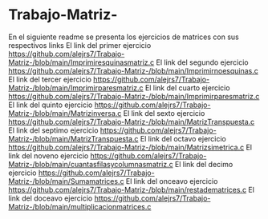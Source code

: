 # Trabajo-Matriz-
En el siguiente readme se presenta los ejercicios de matrices con sus respectivos links
El link del primer ejercicio
https://github.com/alejrs7/Trabajo-Matriz-/blob/main/Imprimiresquinasmatriz.c
El link del segundo ejercicio
https://github.com/alejrs7/Trabajo-Matriz-/blob/main/Imprimirnoesquinas.c
El link del tercer ejercicio
https://github.com/alejrs7/Trabajo-Matriz-/blob/main/Imprimirparesmatriz.c
El link del cuarto ejercicio
https://github.com/alejrs7/Trabajo-Matriz-/blob/main/Imprimirparesmatriz.c
El link del quinto ejercicio
https://github.com/alejrs7/Trabajo-Matriz-/blob/main/Matrizinversa.c
El link del sexto ejercicio 
https://github.com/alejrs7/Trabajo-Matriz-/blob/main/MatrizTranspuesta.c
El link del septimo ejercicio 
https://github.com/alejrs7/Trabajo-Matriz-/blob/main/MatrizTranspuesta.c
El link del octavo ejercicio 
https://github.com/alejrs7/Trabajo-Matriz-/blob/main/Matrizsimetrica.c
El link del noveno ejercicio
https://github.com/alejrs7/Trabajo-Matriz-/blob/main/cuantasfilasycolumnasmatriz.c
El link del decimo ejercicio
https://github.com/alejrs7/Trabajo-Matriz-/blob/main/Sumamatrices.c
El link del onceavo ejercicio
https://github.com/alejrs7/Trabajo-Matriz-/blob/main/restadematrices.c
El link del doceavo ejercicio
https://github.com/alejrs7/Trabajo-Matriz-/blob/main/multiplicacionmatrices.c
